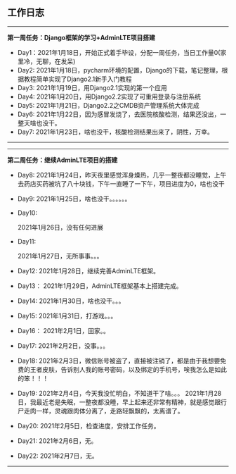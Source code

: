 ## 工作日志
------
**第一周任务：Django框架的学习+AdminLTE项目搭建**

- Day1：2021年1月18日，开始正式着手毕设，分配一周任务，当日工作量0(家里冷，无聊，在发呆)
- Day2: 2021年1月18日，pycharm环境的配置，Django的下载，笔记整理，根据教程简单实现了Django2.1新手入门教程
- Day3:
  2021年1月19日，用Django2.1实现的第一个应用
- Day4:
  2021年1月20日，用Django2.2实现了可重用登录与注册系统
- Day5:
  2021年1月21日，Django2.2之CMDB资产管理系统大体完成
- Day6:
  2021年1月22日，因为感冒发烧了，去医院核酸检测，结果还没出，一整天啥也没干。
- Day7:
  2021年1月23日，啥也没干，核酸检测结果出来了，阴性，万幸。

------

------

**第二周任务：继续AdminLTE项目的搭建**

- Day8:
  2021年1月24日，昨天夜里感觉浑身燥热，几乎一整夜都没睡觉，上午去药店买药被坑了八十块钱，下午一直睡了一下午，项目进度为0，啥也没干

- Day9:
  2021年1月25日，啥也没干。。。。。。

- Day10:

  2021年1月26日，没有任何进展

- Day11:

  2021年1月27日，无所事事。。。

- Day12:
  2021年1月28日，继续完善AdminLTE框架。

- Day13：
  2021年1月29日，AdminLTE框架基本上搭建完成。

- Day14:
  2021年1月30日，啥也没干。。。

- Day15:
  2021年1月31日，打游戏。。。

- Day16：
  2021年2月1日，回家。。

- Day17:
  2021年2月2日，没事。。。

- Day18:
  2021年2月3日，微信账号被盗了，直接被注销了，都是由于我想要免费的王者皮肤，告诉别人我的账号密码，以及绑定的手机号，唉我怎么是如此的笨！！！
  
- Day19:
  2021年2月4日，今天我没忙明白，不知道干了啥。。。
  2021年1月28日，我最近老是失眠，一整夜都没睡，早上起来还非常有精神，就是感觉跟行尸走肉一样，灵魂跟肉体分离了，走路轻飘飘的，太离谱了。

- Day20:
  2021年2月5日，检查进度，安排工作任务。

- Day21:
  2021年2月6日，无。

- Day22:
  2021年2月7日，无。
------
